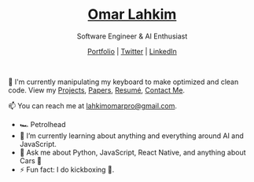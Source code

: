 
<p align="center">
  <!---<img src="" width="100%" />-->
  <h1 align="center"><a href="https://lahkimomar.com">Omar Lahkim</a></h1>
  <p align="center">Software Engineer & AI Enthusiast</p>
</p>

<p align="center">
  <a href="https://lahkimomar.com">Portfolio</a> | 
  <a href="https://twitter.com/OmarLahkim4">Twitter</a> |
  <a href="https://linkedin.com/in/omar-lahkim-59a868209">LinkedIn</a>
</p>

<br />

💫 I'm currently manipulating my keyboard to make optimized and clean code. View my [Projects](https://lahkimomar.com/#projects), [Papers](https://lahkimomar.com/#papers), [Resumé](https://lahkimomar.com/resume), [Contact Me](https://lahkimomar.com/).

📫 You can reach me at lahkimomarpro@gmail.com.
- 🏎️ Petrolhead
- 🌱 I’m currently learning about anything and everything around AI and JavaScript.
- 💬 Ask me about Python, JavaScript, React Native, and anything about Cars 🚗
- ⚡ Fun fact: I do kickboxing 🥊.
